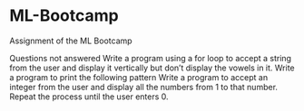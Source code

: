 # ML-Bootcamp

Assignment of the ML Bootcamp 


Questions not answered
Write a program using a for loop to accept a string from the user and display it vertically but don’t display the vowels in it.
Write a program to print the following pattern 
Write a program to accept an integer from the user and display all the numbers from 1 to that number. Repeat the process until the user enters 0.

